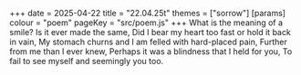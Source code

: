 +++
date = 2025-04-22
title = "22.04.25t"
themes = ["sorrow"]
[params]
    colour = "poem"
    pageKey = "src/poem.js"
+++
What is the meaning of a smile? Is it ever made the same,
Did I bear my heart too fast or hold it back in vain,
My stomach churns and I am felled with hard-placed pain,
Further from me than I ever knew,
Perhaps it was a blindness that I held for you,
To fail to see myself and seemingly you too.
